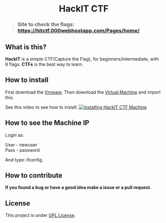 <h1 align="center"> HackIT CTF </h1>

>### Site to check the flags: https://hitctf.000webhostapp.com/Pages/home/

## What is this?
**HackIT** is a simple CTF(Capture the Flag), for beginners/intermediate, with 6 flags.
**CTFs** is the best way to learn.

## How to install
First download the [Vmware](https://www.vmware.com/br/products/workstation-player/workstation-player-evaluation.html). Then download the [Virtual Machine](https://drive.google.com/drive/folders/1fg0Bn-TGPOVmLEihCaj4TyD1geFrWLZq?usp=sharing) and import this.

See this video to see how to install.
[![Installing HackIT CTF Machine]()](asdad)

## How to see the Machine IP
Login as:

User - newuser                                                                                                                          
Pass - password

And type: ifconfig.

## How to contribute
**If you found a bug or have a good idea make a issue or a pull request.**

## License
This project is under [GPL License](LICENSE).
